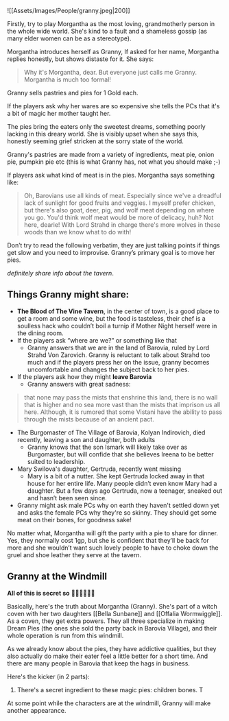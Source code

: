 ![[Assets/Images/People/granny.jpeg|200]]

Firstly, try to play Morgantha as the most loving, grandmotherly person in the whole wide world. She's kind to a fault and a shameless gossip (as many elder women can be as a stereotype).

Morgantha introduces herself as Granny, If asked for her name, Morgantha replies honestly, but shows distaste for it. She says:
>Why it's Morgantha, dear. But everyone just calls me Granny. Morgantha is much too formal!

Granny sells pastries and pies for 1 Gold each.

If the players ask why her wares are so expensive she tells the PCs that it's a bit of magic her mother taught her.

The pies bring the eaters only the sweetest dreams, something poorly lacking in this dreary world. She is visibly upset when she says this, honestly seeming grief stricken at the sorry state of the world.

Granny's pastries are made from a variety of ingredients, meat pie, onion pie, pumpkin pie etc (this is what Granny has, not what you should make ;-)

If players ask what kind of meat is in the pies. Morgantha says something like:
>Oh, Barovians use all kinds of meat. Especially since we've a dreadful lack of sunlight for good fruits and veggies. I myself prefer chicken, but there's also goat, deer, pig, and wolf meat depending on where you go. You'd think wolf meat would be more of delicacy, huh? Not here, dearie! With Lord Strahd in charge there's more wolves in these woods than we know what to do with!

Don’t try to read the following verbatim, they are just talking points if things get slow and you need to improvise. Granny’s primary goal is to move her pies.

*definitely share info about the tavern*.

## Things Granny might share:

- __The Blood of The Vine Tavern__, in the center of town, is a good place to get a room and some wine, but the food is tasteless, their chef is a soulless hack who couldn’t boil a turnip if Mother Night herself were in the dining room.
- If the players ask “where are we?” or something like that
	- Granny answers that we are in the land of Barovia, ruled by Lord Strahd Von Zarovich. Granny is reluctant to talk about Strahd too much and if the players press her on the issue, granny becomes uncomfortable and changes the subject back to her pies.
- If the players ask how they might **leave Barovia**
	- Granny answers with great sadness:

> that none may pass the mists that enshrine this land, there is no wall that is higher and no sea more vast than the mists that imprison us all here. Although, it is rumored that some Vistani have the ability to pass through the mists because of an ancient pact.

- The Burgomaster of The Village of Barovia, Kolyan Indirovich, died recently, leaving a son and daughter, both adults
	- Granny knows that the son Ismark will likely take over as Burgomaster, but will confide that she believes Ireena to be better suited to leadership.
- Mary Swilova's daughter, Gertruda, recently went missing
    - Mary is a bit of a nutter. She kept Gertruda locked away in that house for her entire life. Many people didn’t even know Mary had a daughter. But a few days ago Gertruda, now a teenager, sneaked out and hasn’t been seen since.
- Granny might ask male PCs why on earth they haven't settled down yet and asks the female PCs why they're so skinny. They should get some meat on their bones, for goodness sake!

No matter what, Morgantha will gift the party with a pie to share for dinner. Yes, they normally cost 1gp, but she is confident that they’ll be back for more and she wouldn’t want such lovely people to have to choke down the gruel and shoe leather they serve at the tavern.

## Granny at the Windmill
**All of this is secret so** 🤫🤫🤫🤫🤫🤫

Basically, here's the truth about Morgantha (Granny). She's part of a witch coven with her two daughters [[Bella Sunbane]] and [[Offalia Wormwiggle]]. As a coven, they get extra powers. They all three specialize in making Dream Pies (the ones she sold the party back in Barovia Village), and their whole operation is run from this windmill.

As we already know about the pies, they have addictive qualities, but they also actually do make their eater feel a little better for a short time. And there are many people in Barovia that keep the hags in business.

Here's the kicker (in 2 parts):
1. There's a secret ingredient to these magic pies: children bones. T



At some point while the characters are at the windmill, Granny will make another appearance.
